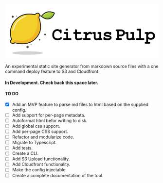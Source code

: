 <p align="center">
    <img src="./public/img/logo_with_text.svg" alt="citrus pulp project logo">
</p>

An experimental static site generator from markdown source files with a one command deploy feature to S3 and Cloudfront.

#### In Development. Check back this space later. 

#### TO DO
- [x] Add an MVP feature to parse md files to html based on the supplied config.
- [ ] Add support for per-page metadata.
- [ ] Autoformat html befor writing to disk.
- [ ] Add global css support.
- [ ] Add per-page CSS support.
- [ ] Refactor and modularize code.
- [ ] Migrate to Typescript.
- [ ] Add tests.
- [ ] Create a CLI.
- [ ] Add S3 Upload functionality.
- [ ] Add Cloudfront functionality.
- [ ] Make the config injectable.
- [ ] Create a complete documentation of the tool.
